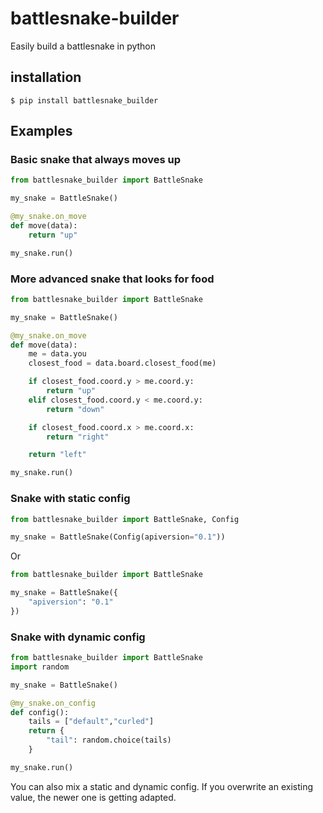 # battlesnake-builder

Easily build a battlesnake in python

## installation

```
$ pip install battlesnake_builder
```

## Examples

### Basic snake that always moves up

```py
from battlesnake_builder import BattleSnake

my_snake = BattleSnake()

@my_snake.on_move
def move(data):
    return "up"

my_snake.run()
```

### More advanced snake that looks for food

```py
from battlesnake_builder import BattleSnake

my_snake = BattleSnake()

@my_snake.on_move
def move(data):
    me = data.you
    closest_food = data.board.closest_food(me)

    if closest_food.coord.y > me.coord.y:
        return "up"
    elif closest_food.coord.y < me.coord.y:
        return "down"

    if closest_food.coord.x > me.coord.x:
        return "right"

    return "left"

my_snake.run()
```

### Snake with static config

```py
from battlesnake_builder import BattleSnake, Config

my_snake = BattleSnake(Config(apiversion="0.1"))
```

Or

```py
from battlesnake_builder import BattleSnake

my_snake = BattleSnake({
    "apiversion": "0.1"
})
```

### Snake with dynamic config

```py
from battlesnake_builder import BattleSnake
import random

my_snake = BattleSnake()

@my_snake.on_config
def config():
    tails = ["default","curled"]
    return {
        "tail": random.choice(tails)
    }

my_snake.run()
```

You can also mix a static and dynamic config. If you overwrite an existing value, the newer one is getting adapted.
